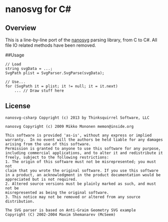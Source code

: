 nanosvg for C#
===

## Overview
This is a line-by-line port of the [nanosvg](https://code.google.com/p/nanosvg/) parsing library, from C to C#. All file IO related methods have been removed.

##Usage

	// Load
	string svgData = ...;
	SvgPath plist = SvgParser.SvgParse(svgData);
	
	// Use...
	for (SvgPath it = plist; it != null; it = it.next)
		... // Draw stuff here
		
## License

	nanosvg-csharp Copyright (c) 2013 by Thinksquirrel Software, LLC
	
	nanosvg Copyright (c) 2009 Mikko Mononen memon@inside.org

	This software is provided 'as-is', without any express or implied
	warranty.  In no event will the authors be held liable for any damages
	arising from the use of this software.
	Permission is granted to anyone to use this software for any purpose,
	including commercial applications, and to alter it and redistribute it
	freely, subject to the following restrictions:
	1. The origin of this software must not be misrepresented; you must not
	claim that you wrote the original software. If you use this software
	in a product, an acknowledgment in the product documentation would be
	appreciated but is not required.
	2. Altered source versions must be plainly marked as such, and must not be
	misrepresented as being the original software.
	3. This notice may not be removed or altered from any source distribution.

	The SVG parser is based on Anti-Graim Geometry SVG example
	Copyright (C) 2002-2004 Maxim Shemanarev (McSeem)